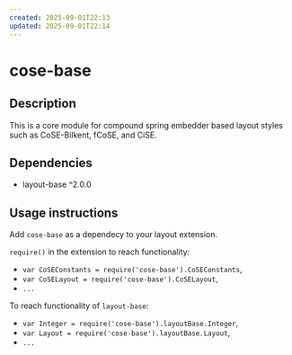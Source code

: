 ```yaml
---
created: 2025-09-01T22:13
updated: 2025-09-01T22:14
---
```

cose-base
================================================================================

## Description

This is a core module for compound spring embedder based layout styles such as CoSE-Bilkent, fCoSE, and CiSE.

## Dependencies

 * layout-base ^2.0.0

## Usage instructions

Add `cose-base` as a dependecy to your layout extension.

`require()` in the extension to reach functionality:

 * `var CoSEConstants = require('cose-base').CoSEConstants`,
 * `var CoSELayout = require('cose-base').CoSELayout`,
 * `...`

To reach functionality of `layout-base`:

 * `var Integer = require('cose-base').layoutBase.Integer`,
 * `var Layout = require('cose-base').layoutBase.Layout`,
 * `...`
